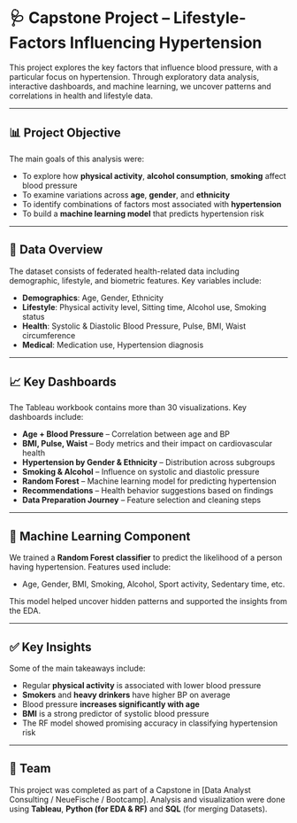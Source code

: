 # 🩺 Capstone Project – Lifestyle-Factors Influencing Hypertension

This project explores the key factors that influence blood pressure, with a particular focus on hypertension. Through exploratory data analysis, interactive dashboards, and machine learning, we uncover patterns and correlations in health and lifestyle data.

---

## 📊 Project Objective

The main goals of this analysis were:

- To explore how **physical activity**, **alcohol consumption**, **smoking** affect blood pressure  
- To examine variations across **age**, **gender**, and **ethnicity**  
- To identify combinations of factors most associated with **hypertension**  
- To build a **machine learning model** that predicts hypertension risk

---

## 🧮 Data Overview

The dataset consists of federated health-related data including demographic, lifestyle, and biometric features. Key variables include:

- **Demographics**: Age, Gender, Ethnicity  
- **Lifestyle**: Physical activity level, Sitting time, Alcohol use, Smoking status  
- **Health**: Systolic & Diastolic Blood Pressure, Pulse, BMI, Waist circumference  
- **Medical**: Medication use, Hypertension diagnosis  

---

## 📈 Key Dashboards

The Tableau workbook contains more than 30 visualizations. Key dashboards include:

- **Age + Blood Pressure** – Correlation between age and BP  
- **BMI, Pulse, Waist** – Body metrics and their impact on cardiovascular health  
- **Hypertension by Gender & Ethnicity** – Distribution across subgroups  
- **Smoking & Alcohol** – Influence on systolic and diastolic pressure  
- **Random Forest** – Machine learning model for predicting hypertension  
- **Recommendations** – Health behavior suggestions based on findings  
- **Data Preparation Journey** – Feature selection and cleaning steps  

---

## 🤖 Machine Learning Component

We trained a **Random Forest classifier** to predict the likelihood of a person having hypertension. Features used include:

- Age, Gender, BMI, Smoking, Alcohol, Sport activity, Sedentary time, etc.

This model helped uncover hidden patterns and supported the insights from the EDA.

---

## ✅ Key Insights

Some of the main takeaways include:

- Regular **physical activity** is associated with lower blood pressure  
- **Smokers** and **heavy drinkers** have higher BP on average  
- Blood pressure **increases significantly with age**  
- **BMI** is a strong predictor of systolic blood pressure  
- The RF model showed promising accuracy in classifying hypertension risk

---

## 👥 Team

This project was completed as part of a Capstone in [Data Analyst Consulting / NeueFische / Bootcamp]. Analysis and visualization were done using **Tableau**, **Python (for EDA & RF)** and **SQL** (for merging Datasets).





